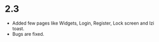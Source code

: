 # 2.3

* Added few pages like Widgets, Login, Register, Lock screen and Izi toast.
* Bugs are fixed.

